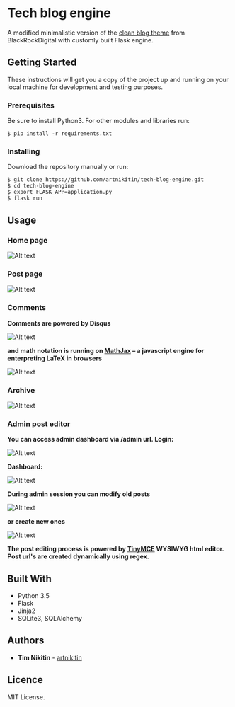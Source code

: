 # Tech blog engine

A modified minimalistic version of the [clean blog theme](https://github.com/BlackrockDigital/startbootstrap-clean-blog) from BlackRockDigital with customly built Flask engine. 

## Getting Started

These instructions will get you a copy of the project up and running on your local machine for development and testing purposes.

### Prerequisites

Be sure to install Python3. For other modules and libraries run:

```
$ pip install -r requirements.txt
```

### Installing

Download the repository manually or run:

```
$ git clone https://github.com/artnikitin/tech-blog-engine.git
$ cd tech-blog-engine
$ export FLASK_APP=application.py
$ flask run
```

## Usage

### Home page


![Alt text](static/img/blog_home.png?raw=true)

### Post page


![Alt text](static/img/blog_post.png?raw=true)

### Comments


**Comments are powered by Disqus**

![Alt text](static/img/blog_comments.png?raw=true)

**and math notation is running on [MathJax](https://www.mathjax.org) – a javascript engine for enterpreting LaTeX in browsers**

![Alt text](static/img/blog_math.png?raw=true)

### Archive


![Alt text](static/img/blog_archive.png?raw=true)

### Admin post editor

**You can access admin dashboard via /admin url. Login:**

![Alt text](static/img/blog_login.png?raw=true)

**Dashboard:**

![Alt text](static/img/blog_admin.png?raw=true)

**During admin session you can modify old posts**

![Alt text](static/img/blog_modifypost.png?raw=true)

**or create new ones**

![Alt text](static/img/blog_newpost.png?raw=true)

**The post editing process is powered by [TinyMCE](https://www.tiny.cloud) WYSIWYG html editor. Post url's are created dynamically using regex.**

## Built With

* Python 3.5
* Flask
* Jinja2
* SQLite3, SQLAlchemy

## Authors

* **Tim Nikitin** - [artnikitin](https://github.com/artnikitin)

## Licence

MIT License.

